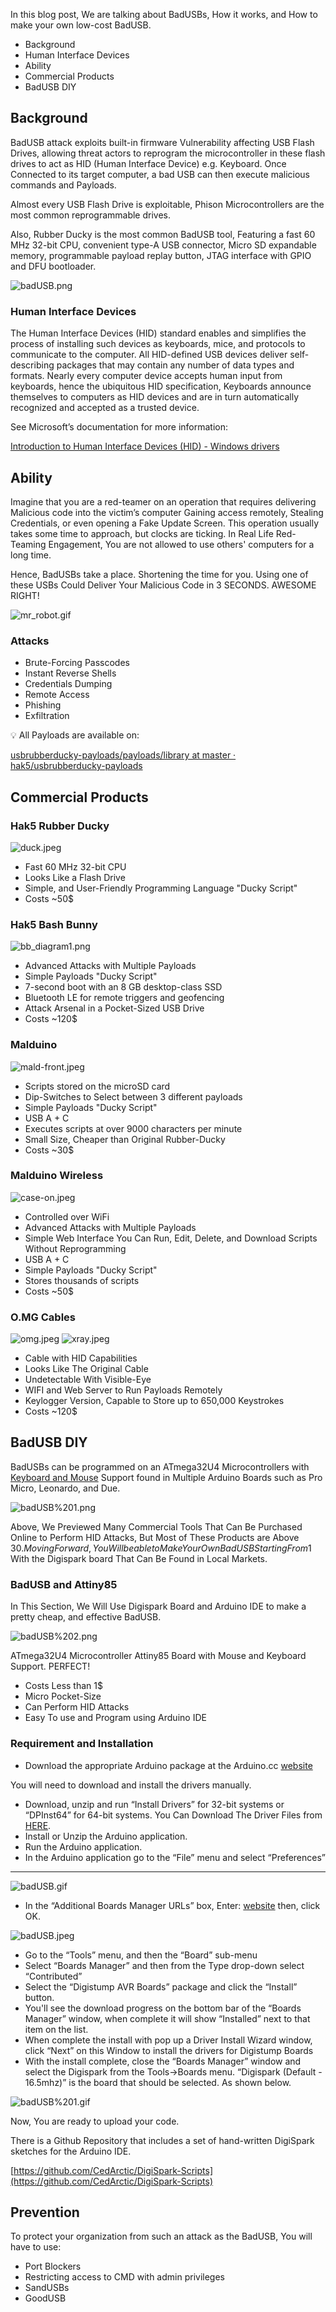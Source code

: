 In this blog post, We are talking about BadUSBs, How it works, and How to make your own low-cost BadUSB.

- Background
- Human Interface Devices
- Ability
- Commercial Products
- BadUSB DIY

## Background

BadUSB attack exploits built-in firmware Vulnerability affecting USB Flash Drives, allowing threat actors to reprogram the microcontroller in these flash drives to act as HID (Human Interface Device) e.g. Keyboard. Once Connected to its target computer, a bad USB can then execute malicious commands and Payloads. 

Almost every USB Flash Drive is exploitable, Phison Microcontrollers are the most common reprogrammable drives. 

Also, Rubber Ducky is the most common BadUSB tool, Featuring a fast 60 MHz 32-bit CPU, convenient type-A USB connector, Micro SD expandable memory, programmable payload replay button, JTAG interface with GPIO and DFU bootloader. 

 

![badUSB.png](/images/badUSB.png)

### Human Interface Devices

The Human Interface Devices (HID) standard enables and simplifies the process of installing such devices as keyboards, mice, and protocols to communicate to the computer.
All HID-defined USB devices deliver self-describing packages that may contain any number of data types and formats.
Nearly every computer device accepts human input from keyboards, hence the ubiquitous HID specification, Keyboards announce themselves to computers as HID devices and are in turn automatically recognized and accepted as a trusted device.

See Microsoft’s documentation for more information: 

[Introduction to Human Interface Devices (HID) - Windows drivers](https://docs.microsoft.com/en-us/windows-hardware/drivers/hid/)

## Ability

Imagine that you are a red-teamer on an operation that requires delivering Malicious code into the victim’s computer Gaining access remotely, Stealing Credentials, or even opening a Fake Update Screen. This operation usually takes some time to approach, but clocks are ticking. 
In Real Life Red-Teaming Engagement, You are not allowed to use others' computers for a long time. 

Hence, BadUSBs take a place. Shortening the time for you. Using one of these USBs Could Deliver Your Malicious Code in 3 SECONDS. AWESOME RIGHT!

![mr_robot.gif](/images/mr_robot.gif)

### Attacks

- Brute-Forcing Passcodes
- Instant Reverse Shells
- Credentials Dumping
- Remote Access
- Phishing
- Exfiltration

<aside>
💡 All Payloads are available on:

</aside>

[usbrubberducky-payloads/payloads/library at master · hak5/usbrubberducky-payloads](https://github.com/hak5/usbrubberducky-payloads/tree/master/payloads/library)

## Commercial Products

### Hak5 Rubber Ducky

![duck.jpeg](/images/duck.jpeg)

- Fast 60 MHz 32-bit CPU
- Looks Like a Flash Drive
- Simple, and User-Friendly Programming Language "Ducky Script"
- Costs ~50$

### Hak5 Bash Bunny

![bb_diagram1.png](/images/bb_diagram1.png)

- Advanced Attacks with Multiple Payloads
- Simple Payloads "Ducky Script"
- 7-second boot with an 8 GB desktop-class SSD
- Bluetooth LE for remote triggers and geofencing
- Attack Arsenal in a Pocket-Sized USB Drive
- Costs ~120$

### Malduino

![mald-front.jpeg](/images/mald-front.jpeg)

- Scripts stored on the microSD card
- Dip-Switches to Select between 3 different payloads
- Simple Payloads "Ducky Script"
- USB A + C
- Executes scripts at over 9000 characters per minute
- Small Size, Cheaper than Original Rubber-Ducky
- Costs ~30$

### Malduino Wireless

![case-on.jpeg](/images/case-on.jpeg)

- Controlled over WiFi
- Advanced Attacks with Multiple Payloads
- Simple Web Interface You Can Run, Edit, Delete, and Download Scripts Without Reprogramming
- USB A + C
- Simple Payloads "Ducky Script"
- Stores thousands of scripts
- Costs ~50$

### O.MG Cables

![omg.jpeg](/images/omg.jpeg) ![xray.jpeg](/images/xray.jpeg)

- Cable with HID Capabilities
- Looks Like The Original Cable
- Undetectable With Visible-Eye
- WIFI and Web Server to Run Payloads Remotely
- Keylogger Version, Capable to Store up to 650,000 Keystrokes
- Costs ~120$

## BadUSB DIY

BadUSBs can be programmed on an ATmega32U4 Microcontrollers with [Keyboard and Mouse](https://docs.arduino.cc/built-in-examples/usb/KeyboardAndMouseControl) Support found in Multiple Arduino Boards such as Pro Micro, Leonardo, and Due.

![badUSB%201.png](/images/badUSB%201.png)

Above, We Previewed Many Commercial Tools That Can Be Purchased Online to Perform HID Attacks, But Most of These Products are Above 30$. 
Moving Forward, You Will be able to Make Your Own BadUSB Starting From 1$ With the Digispark board That Can Be Found in Local Markets.

### BadUSB and Attiny85

In This Section, We Will Use Digispark Board and Arduino IDE to make a pretty cheap, and effective BadUSB. 

![badUSB%202.png](/images/badUSB%202.png)

ATmega32U4 Microcontroller Attiny85 Board with Mouse and Keyboard Support. PERFECT! 

- Costs Less than 1$
- Micro Pocket-Size
- Can Perform HID Attacks
- Easy To use and Program using Arduino IDE

### Requirement and Installation

- Download the appropriate Arduino package at the Arduino.cc [website](https://www.arduino.cc/en/Main/Software)

You will need to download and install the drivers manually. 

- Download, unzip and run “Install Drivers” for 32-bit systems or “DPInst64” for 64-bit systems. You Can Download The Driver Files from [HERE](https://github.com/digistump/DigistumpArduino/releases/download/1.6.7/Digistump.Drivers.zip).
- Install or Unzip the Arduino application.
- Run the Arduino application.
- In the Arduino application go to the “File” menu and select “Preferences”
****

![badUSB.gif](/images/badUSB.gif)

- In the “Additional Boards Manager URLs” box, Enter: [website](http://digistump.com/package_digistump_index.json)
then, click OK.

![badUSB.jpeg](/images/badUSB.jpeg)

- Go to the “Tools” menu, and then the “Board” sub-menu
- Select “Boards Manager” and then from the Type drop-down select “Contributed”
- Select the “Digistump AVR Boards” package and click the “Install” button.
- You'll see the download progress on the bottom bar of the “Boards Manager” window, when complete it will show “Installed” next to that item on the list.
- When complete the install with pop up a Driver Install Wizard window, click “Next” on this Window to install the drivers for Digistump Boards
- With the install complete, close the “Boards Manager” window and select the Digispark from the Tools→Boards menu. “Digispark (Default - 16.5mhz)” is the board that should be selected. As shown below.

![badUSB%201.gif](/images/badUSB%201.gif)

Now, You are ready to upload your code. 

There is a Github Repository that includes a set of hand-written DigiSpark sketches for the Arduino IDE. 

[https://github.com/CedArctic/DigiSpark-Scripts](https://github.com/CedArctic/DigiSpark-Scripts)

## Prevention

To protect your organization from such an attack as the BadUSB, You will have to use: 

- Port Blockers
- Restricting access to CMD with admin privileges
- SandUSBs
- GoodUSB